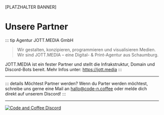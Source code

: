 [PLATZHALTER BANNER]

# Unsere Partner

::: tip Agentur JOTT.MEDIA GmbH
> Wir gestalten, konzipieren, programmieren und visualisieren Medien. Wir sind JOTT.MEDIA – eine Digital- & Print-Agentur aus Schaumburg.

JOTT.MEDIA ist ein fester Partner und stellt die Infrakstruktur, Domain und Discord-Bots bereit. Mehr Infos unter: https://jott.media
:::

***

::: details Möchtest Partner werden?
Wenn du Parter werden möchtest, schreibe uns gerne eine Mail an [hallo@code-n.coffee](mailto:hallo@code-n.coffee) oder melde dich direkt auf unserem Discord!
:::

***
[![Code and Coffee Discord](https://discordapp.com/api/guilds/889432631672983562/widget.png?style=banner2)](http://discord.code-n.coffee)